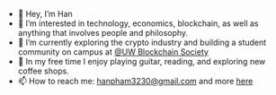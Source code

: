 - 👋 Hey, I’m Han
- 👀 I’m interested in technology, economics, blockchain, as well as anything that involves people and philosophy.
- 🌱 I’m currently exploring the crypto industry and building a student community on campus at [@UW Blockchain Society](https://linktr.ee/udubblockchain)
- 🌈 In my free time I enjoy playing guitar, reading, and exploring new coffee shops.
- 📫 How to reach me: hanpham3230@gmail.com and more [here](https://dot.cards/han)

<!---
hanpham32/hanpham32 is a ✨ special ✨ repository because its `README.md` (this file) appears on your GitHub profile.
You can click the Preview link to take a look at your changes.
--->
